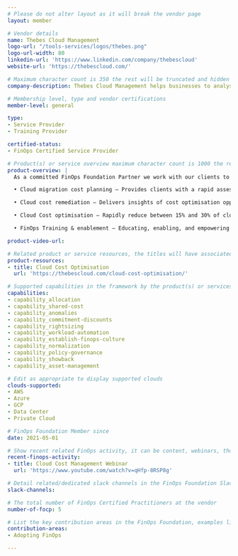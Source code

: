 ```yaml
---
# Please do not alter layout as it will break the vendor page
layout: member

# Vendor details
name: Thebes Cloud Management
logo-url: "/tools-services/logos/thebes.png"
logo-url-width: 80
linkedin-url: 'https://www.linkedin.com/company/thebescloud'
website-url: 'https://thebescloud.com/'

# Maximum character count is 350 the rest will be truncated and hidden automatically on your page
company-description: Thebes Cloud Management helps businesses to analyse their cloud & on-premise environments to make informed, data-driven decisions on technology investments. With customised reporting and clear insights focused on business outcomes that are aligned to client goals, we drive value whilst providing cost transparency and optimising technology spend.

# Membership level, type and vendor certifications
member-level: general

type:
- Service Provider
- Training Provider

certified-status:
- FinOps Certified Service Provider

# Product(s) or service overview maximum character count is 1000 the rest will be truncated and hidden automatically on your page
product-overview: |
  As a committed FinOps Foundation Partner we work with our clients to identify where their cloud spend is, to drive efficiency and unlock investment opportunities with the following services.

  • Cloud migration cost planning – Provides clients with a rapid assessment and fully costed migration strategy with supporting business case to adopt cloud.

  • Cloud cost remediation – Delivers insights of cost optimisation opportunities including consumption trends, identifying waste and optimising commitment spend. Whilst also delivering a FinOps maturity assessment.

  • Cloud Cost optimisation – Rapidly reduce between 15% and 30% of cloud spend by developing FinOps capabilities within the organisation and performing optimisation initiatives including rightsizing, resource stop and terminations.

  • FinOps Training & enablement – Educating, enabling, and empowering clients to adopt FinOps & establish their own capability.

product-video-url:

# Related product or service resources, the titles will have associated URLs, e.g. product
product-resources:
- title: Cloud Cost Optimisation
  url: 'https://thebescloud.com/cloud-cost-optimisation/'

# Supported capabilities in the framework by the product(s) or services. Match the page-identifier per capability in order for the capability to show up on the vendor page.
capabilities:
- capability_allocation
- capability_shared-cost
- capability_anomalies
- capability_commitment-discounts
- capability_rightsizing
- capability_workload-automation
- capability_establish-finops-culture
- capability_normalization
- capability_policy-governance
- capability_showback
- capability_asset-management

# Edit as appropriate to display supported clouds
clouds-supported:
- AWS
- Azure
- GCP
- Data Center
- Private Cloud

# FinOps Foundation Member since
date: 2021-05-01

# Show recent related FinOps activity, it can be content, webinars, thought leadership and include external links
recent-finops-activity:
- title: Cloud Cost Management Webinar
  url: 'https://www.youtube.com/watch?v=qHfp-8RSP8g'

# Detail related/dedicated slack channels in the FinOps Foundation Slack
slack-channels:

# The total number of FinOps Certified Practitioners at the vendor
number-of-focp: 5

# List the key contribution areas in the FinOps Foundation, examples listed
contribution-areas:
- Adopting FinOps

---
```

